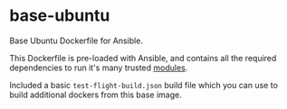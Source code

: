 base-ubuntu
===========

Base Ubuntu Dockerfile for Ansible.

This Dockerfile is pre-loaded with Ansible, and contains all the required
dependencies to run it's many trusted
[modules](http://docs.ansible.com/list_of_all_modules.html).

Included a basic `test-flight-build.json` build file which you can use
to build additional dockers from this base image.
